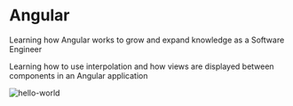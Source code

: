 # Angular
Learning how Angular works to grow and expand knowledge as a Software Engineer

Learning how to use interpolation and how views are displayed between components in an Angular application

![hello-world](https://github.com/Jaypa92/Angular/assets/96949038/abc6712a-7e47-44d0-b77c-33e4bf7e1036)
